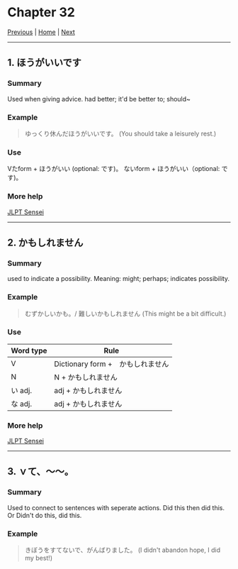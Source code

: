 # Chapter 32

[Previous](https://codywahl.github.io/JapaneseLanguageSchoolNotes/pages/J2/31) | [Home](https://codywahl.github.io/JapaneseLanguageSchoolNotes) | [Next](https://codywahl.github.io/JapaneseLanguageSchoolNotes/pages/J2/33)

* * *

## 1. ほうがいいです

### Summary

Used when giving advice. had better; it'd be better to; should~

### Example  

> ゆっくり休んだほうがいいです。
> (You should take a leisurely rest.)

### Use

Vたform + ほうがいい (optional: です)。
ないform + ほうがいい（optional: です)。

### More help

[JLPT Sensei](https://jlptsensei.com/learn-japanese-grammar/%E6%96%B9%E3%81%8C%E3%81%84%E3%81%84-%E3%81%BB%E3%81%86%E3%81%8C%E3%81%84%E3%81%84-hou-ga-ii/)

* * *

## 2. かもしれません

### Summary

used to indicate a possibility. Meaning: might; perhaps; indicates possibility.

### Example

> むずかしいかも。/ 難しいかもしれません
> (This might be a bit difficult.)

### Use

Word type | Rule
------------ | ------------
V | Dictionary form +　かもしれません
N | N + かもしれません
い adj. | adj + かもしれません
な adj. | adj + かもしれません

### More help

[JLPT Sensei](https://jlptsensei.com/learn-japanese-grammar/%e3%81%8b%e3%82%82%e3%81%97%e3%82%8c%e3%81%aa%e3%81%84-kamo-shirenai/)

* * *

## 3. ｖて、～～。

### Summary

Used to connect to sentences with seperate actions. Did this then did this. Or Didn't do this, did this. 

### Example

> きぼうをすてないで、がんばりました。
> (I didn't abandon hope, I did my best!)